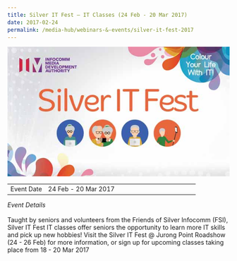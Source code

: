 ```yaml
---
title: Silver IT Fest – IT Classes (24 Feb - 20 Mar 2017)
date: 2017-02-24
permalink: /media-hub/webinars-&-events/silver-it-fest-2017
---
```

![Silver IT Fest - IT Classes 2017](/images/media-hub/events/till-2020/silver-it-fest-2017.jpeg)

<table style="width:100%">
  <tr>
    <td style="width:20%">Event Date</td>	
    <td style="width:80%">24 Feb - 20 Mar 2017</td>	
  </tr>
</table>

*Event Details*<br>		
Taught by seniors and volunteers from the Friends of Silver Infocomm (FSI), Silver IT Fest IT classes offer seniors the opportunity to learn more IT skills and pick up new hobbies! Visit the Silver IT Fest @ Jurong Point Roadshow (24 - 26 Feb) for more information, or sign up for upcoming classes taking place from 18 - 20 Mar 2017
